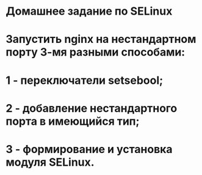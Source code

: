 # Домашнее задание по SELinux 
# Запустить nginx на нестандартном порту 3-мя разными способами:

# 1 - переключатели setsebool;

# 2 - добавление нестандартного порта в имеющийся тип;

# 3 - формирование и установка модуля SELinux.
